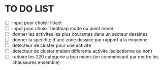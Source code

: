 TO DO LIST  
==========

- [ ] input pour choisir libact
- [ ] input pour choisir heatmap mode ou point mode
- [ ] donner les activites les plus courantes dans un secteur dessines
- [ ] donner la specifite d'une zone dessine par rapport a la moyenne
- [ ] detecteur de cluster pour une activite
- [ ] detecteur de cluster melant differente activite (selectionne ou non)
- [ ] reduire les 220 categorie a bcp moins (en commencant par mettre les chaussures ensemble)
